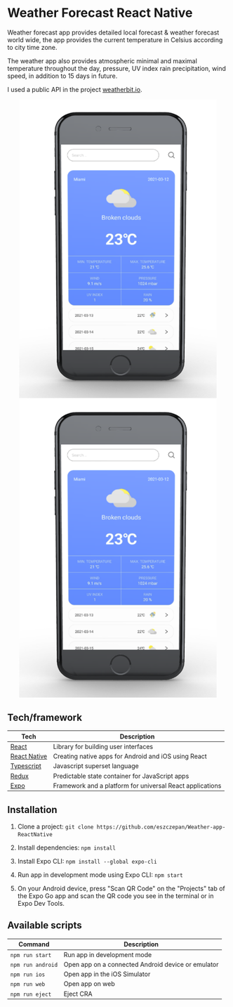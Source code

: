 # Weather Forecast React Native

Weather forecast app provides detailed local forecast & weather forecast world wide, the app provides the current temperature in Celsius according to city time zone.

The weather app also provides atmospheric minimal and maximal temperature throughout the day, pressure, UV index rain precipitation, wind speed, in addition to 15 days in future.

I used a public API in the project [weatherbit.io](https://www.weatherbit.io/).

<p float="left" align="center">
  <img src="./assets/weather-mockup1.png" width="450" alt="Contacts-screenshot">
    <img src="./assets/weather-mockup1.png"  width="450" alt="Contacts-screenshot">
</p>

## Tech/framework

| Tech                                          | Description                                               |
| --------------------------------------------- | --------------------------------------------------------- |
| [React](https://reactjs.org/)                 | Library for building user interfaces                      |
| [React Native](https://reactnative.dev/)      | Creating native apps for Android and iOS using React      |
| [Typescript](https://www.typescriptlang.org/) | Javascript superset language                              |
| [Redux](https://redux.js.org/)                | Predictable state container for JavaScript apps           |
| [Expo](https://docs.expo.io/)                 | Framework and a platform for universal React applications |

## Installation

1. Clone a project: `git clone https://github.com/eszczepan/Weather-app-ReactNative`

2. Install dependencies: `npm install`

3. Install Expo CLI: `npm install --global expo-cli`

4. Run app in development mode using Expo CLI: `npm start`

5. On your Android device, press "Scan QR Code" on the "Projects" tab of the Expo Go app and scan the QR code you see in the terminal or in Expo Dev Tools.

## Available scripts

| Command           | Description                                        |
| ----------------- | -------------------------------------------------- |
| `npm run start`   | Run app in development mode                        |
| `npm run android` | Open app on a connected Android device or emulator |
| `npm run ios`     | Open app in the iOS Simulator                      |
| `npm run web`     | Open app on web                                    |
| `npm run eject`   | Eject CRA                                          |
